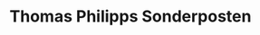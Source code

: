 ---
title: "Thomas Philipps Sonderposten"
url: /wunstorf/thomas-philipps-sonderposten/
shop: Kramladen
---